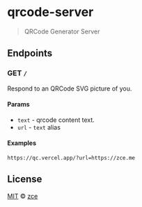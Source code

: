 # qrcode-server

> QRCode Generator Server

## Endpoints

### GET `/`

Respond to an QRCode SVG picture of you.

#### Params

- `text` - qrcode content text.
- `url` - `text` alias

#### Examples

`https://qc.vercel.app/?url=https://zce.me`

## License

[MIT](LICENSE) &copy; [zce](https://zce.me)
